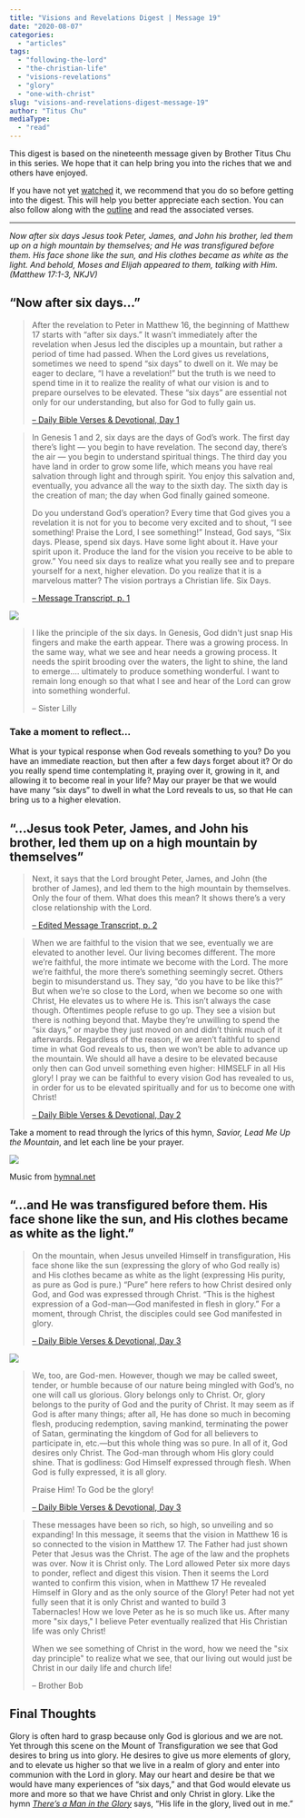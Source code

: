```yaml
---
title: "Visions and Revelations Digest | Message 19"
date: "2020-08-07"
categories: 
  - "articles"
tags: 
  - "following-the-lord"
  - "the-christian-life"
  - "visions-revelations"
  - "glory"
  - "one-with-christ"
slug: "visions-and-revelations-digest-message-19"
author: "Titus Chu"
mediaType: 
  - "read"
---
```


This digest is based on the nineteenth message given by Brother Titus Chu in this series. We hope that it can help bring you into the riches that we and others have enjoyed.

If you have not yet [watched](https://youtu.be/lAMjPnATzJ0) it, we recommend that you do so before getting into the digest. This will help you better appreciate each section. You can also follow along with the [outline](http://english.thechurchincleveland.org/uploads/3/6/7/5/3675146/visions_and_revelations_message_19.pdf) and read the associated verses.

* * *

_Now after six days Jesus took Peter, James, and John his brother, led them up on a high mountain by themselves; and He was transfigured before them. His face shone like the sun, and His clothes became as white as the light. And behold, Moses and Elijah appeared to them, talking with Him.  
(Matthew 17:1-3, NKJV)_

## **“Now after six days…”**

> After the revelation to Peter in Matthew 16, the beginning of Matthew 17 starts with “after six days.” It wasn’t immediately after the revelation when Jesus led the disciples up a mountain, but rather a period of time had passed. When the Lord gives us revelations, sometimes we need to spend “six days” to dwell on it. We may be eager to declare, “I have a revelation!” but the truth is we need to spend time in it to realize the reality of what our vision is and to prepare ourselves to be elevated. These “six days” are essential not only for our understanding, but also for God to fully gain us.
> 
> [– Daily Bible Verses & Devotional, Day 1](http://english.thechurchincleveland.org/uploads/3/6/7/5/3675146/daily_bible_verses_message_19.pdf)

> In Genesis 1 and 2, six days are the days of God’s work. The first day there’s light — you begin to have revelation. The second day, there’s the air — you begin to understand spiritual things. The third day you have land in order to grow some life, which means you have real salvation through light and through spirit. You enjoy this salvation and, eventually, you advance all the way to the sixth day. The sixth day is the creation of man; the day when God finally gained someone.
> 
> Do you understand God’s operation? Every time that God gives you a revelation it is not for you to become very excited and to shout, “I see something! Praise the Lord, I see something!” Instead, God says, “Six days. Please, spend six days. Have some light about it. Have your spirit upon it. Produce the land for the vision you receive to be able to grow.” You need six days to realize what you really see and to prepare yourself for a next, higher elevation. Do you realize that it is a marvelous matter? The vision portrays a Christian life. Six Days.
> 
> [– Message Transcript, p. 1](http://english.thechurchincleveland.org/uploads/3/6/7/5/3675146/message_19_edit.pdf)

![](https://www.asweetsavor.org/wp-content/uploads/msg19-quote1-1-0_orig.png)

> I like the principle of the six days. In Genesis, God didn't just snap His fingers and make the earth appear. There was a growing process. In the same way, what we see and hear needs a growing process. It needs the spirit brooding over the waters, the light to shine, the land to emerge.... ultimately to produce something wonderful. I want to remain long enough so that what I see and hear of the Lord can grow into something wonderful.
> 
> – Sister Lilly

### Take a moment to reflect...

What is your typical response when God reveals something to you? Do you have an immediate reaction, but then after a few days forget about it? Or do you really spend time contemplating it, praying over it, growing in it, and allowing it to become real in your life? May our prayer be that we would have many “six days” to dwell in what the Lord reveals to us, so that He can bring us to a higher elevation.

## **“...Jesus took Peter, James, and John his brother, led them up on a high mountain by themselves”**

> Next, it says that the Lord brought Peter, James, and John (the brother of James), and led them to the high mountain by themselves. Only the four of them. What does this mean? It shows there’s a very close relationship with the Lord.
> 
> [– Edited Message Transcript, p. 2](http://english.thechurchincleveland.org/uploads/3/6/7/5/3675146/message_19_edit.pdf)

> When we are faithful to the vision that we see, eventually we are elevated to another level. Our living becomes different. The more we’re faithful, the more intimate we become with the Lord. The more we’re faithful, the more there’s something seemingly secret. Others begin to misunderstand us. They say, “do you have to be like this?” But when we’re so close to the Lord, when we become so one with Christ, He elevates us to where He is. This isn’t always the case though. Oftentimes people refuse to go up. They see a vision but there is nothing beyond that. Maybe they’re unwilling to spend the “six days,” or maybe they just moved on and didn’t think much of it afterwards. Regardless of the reason, if we aren’t faithful to spend time in what God reveals to us, then we won’t be able to advance up the mountain. We should all have a desire to be elevated because only then can God unveil something even higher: HIMSELF in all His glory! I pray we can be faithful to every vision God has revealed to us, in order for us to be elevated spiritually and for us to become one with Christ!
> 
> [– Daily Bible Verses & Devotional, Day 2](http://english.thechurchincleveland.org/uploads/3/6/7/5/3675146/daily_bible_verses_message_19.pdf)

Take a moment to read through the lyrics of this hymn, _Savior, Lead Me Up the Mountain_, and let each line be your prayer.

![](https://lh5.googleusercontent.com/CsVL2hbYzAFa0RPJ3RmKPtPX81tl0q0HZnub4FQV8weAxbT22265KkJwiEapTvpVRCCol1TNOyVnz3Nj6KbIm7ZgD8q0PtvHhiw8K51vzDHO6mWtSfVl7IwjjzqQwn7gLn55ZWG3)

Music from [hymnal.net](https://www.hymnal.net/en/hymn/nt/378)

## **“...and He was transfigured before them. His face shone like the sun, and His clothes became as white as the light.”**

> On the mountain, when Jesus unveiled Himself in transfiguration, His face shone like the sun (expressing the glory of who God really is) and His clothes became as white as the light (expressing His purity, as pure as God is pure.) “Pure” here refers to how Christ desired only God, and God was expressed through Christ. “This is the highest expression of a God-man—God manifested in flesh in glory.” For a moment, through Christ, the disciples could see God manifested in glory.
> 
> [– Daily Bible Verses & Devotional, Day 3](http://english.thechurchincleveland.org/uploads/3/6/7/5/3675146/daily_bible_verses_message_19.pdf)

![](https://www.asweetsavor.org/wp-content/uploads/msg19-quote3-1-0_orig-794x1024.png)

> We, too, are God-men. However, though we may be called sweet, tender, or humble because of our nature being mingled with God’s, no one will call us glorious. Glory belongs only to Christ. Or, glory belongs to the purity of God and the purity of Christ. It may seem as if God is after many things; after all, He has done so much in becoming flesh, producing redemption, saving mankind, terminating the power of Satan, germinating the kingdom of God for all believers to participate in, etc.―but this whole thing was so pure. In all of it, God desires only Christ. The God-man through whom His glory could shine. That is godliness: God Himself expressed through flesh. When God is fully expressed, it is all glory.
> 
> Praise Him! To God be the glory!
> 
> [– Daily Bible Verses & Devotional, Day 3](http://english.thechurchincleveland.org/uploads/3/6/7/5/3675146/daily_bible_verses_message_19.pdf)

> These messages have been so rich, so high, so unveiling and so expanding! In this message, it seems that the vision in Matthew 16 is so connected to the vision in Matthew 17. The Father had just shown Peter that Jesus was the Christ. The age of the law and the prophets was over. Now it is Christ only. The Lord allowed Peter six more days to ponder, reflect and digest this vision. Then it seems the Lord wanted to confirm this vision, when in Matthew 17 He revealed Himself in Glory and as the only source of the Glory! Peter had not yet fully seen that it is only Christ and wanted to build 3 Tabernacles! How we love Peter as he is so much like us. After many more "six days," I believe Peter eventually realized that His Christian life was only Christ!
> 
> When we see something of Christ in the word, how we need the "six day principle" to realize what we see, that our living out would just be Christ in our daily life and church life!
> 
> – Brother Bob

## **Final Thoughts**

Glory is often hard to grasp because only God is glorious and we are not. Yet through this scene on the Mount of Transfiguration we see that God desires to bring us into glory. He desires to give us more elements of glory, and to elevate us higher so that we live in a realm of glory and enter into communion with the Lord in glory. May our heart and desire be that we would have many experiences of “six days,” and that God would elevate us more and more so that we have Christ and only Christ in glory. Like the hymn _[There’s a Man in the Glory](https://www.hymnal.net/en/hymn/h/505)_ says, “His life in the glory, lived out in me.”
